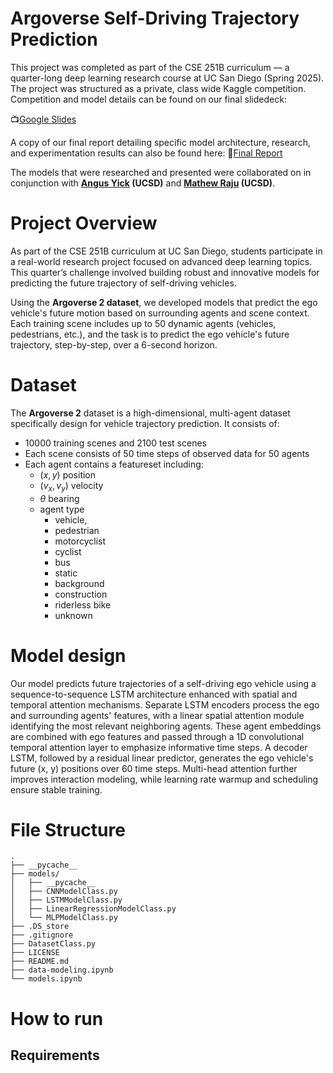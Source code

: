 # Argoverse Self-Driving Trajectory Prediction

This project was completed as part of the CSE 251B curriculum — a quarter-long deep learning research course at UC San Diego (Spring 2025). The project was structured as a private, class wide Kaggle competition. Competition and model details can be found on our final slidedeck:

📺[Google Slides](https://docs.google.com/presentation/d/1inEEvNOfXJcDM9XWXoIUdn0xErSDEvErx8B4nrW6moM/edit?usp=sharing)

A copy of our final report detailing specific model architecture, research, and experimentation results can also be found here:
📃[Final Report](https://github.com/TimKraemer1/argoverse-prediction/blob/main/Model%20Report.pdf)

The models that were researched and presented were collaborated on in conjunction with **[Angus Yick](https://www.linkedin.com/in/angus-yick/) (UCSD)** and **[Mathew Raju](https://www.linkedin.com/in/mathew-raju-6b4517171/) (UCSD)**.

# Project Overview

As part of the CSE 251B curriculum at UC San Diego, students participate in a 
real-world research project focused on advanced deep learning topics. This quarter’s challenge involved building 
robust and innovative models for predicting the future trajectory of self-driving vehicles.

Using the **Argoverse 2 dataset**, we developed models that predict the ego vehicle's future motion based on surrounding agents 
and scene context. Each training scene includes up to 50 dynamic agents (vehicles, pedestrians, etc.), and the task is to 
predict the ego vehicle's future trajectory, step-by-step, over a 6-second horizon.

# Dataset
The **Argoverse 2** dataset is a high-dimensional, multi-agent dataset specifically design for vehicle trajectory prediction. It consists of:

- 10000 training scenes and 2100 test scenes
- Each scene consists of 50 time steps of observed data for 50 agents
- Each agent contains a featureset including:
    - $(x, y)$ position
    - $(v_x, v_y)$ velocity
    - $\theta$ bearing
    - agent type
        - vehicle,
        - pedestrian
        - motorcyclist
        - cyclist
        - bus
        - static
        - background
        - construction
        - riderless bike
        - unknown

# Model design
Our model predicts future trajectories of a self-driving ego vehicle using a sequence-to-sequence LSTM architecture enhanced with spatial and temporal attention mechanisms. Separate LSTM encoders process the ego and surrounding agents' features, with a linear spatial attention module identifying the most relevant neighboring agents. These agent embeddings are combined with ego features and passed through a 1D convolutional temporal attention layer to emphasize informative time steps. A decoder LSTM, followed by a residual linear predictor, generates the ego vehicle's future (x, y) positions over 60 time steps. Multi-head attention further improves interaction modeling, while learning rate warmup and scheduling ensure stable training.

# File Structure
```
.
├── __pycache__
├── models/
│   ├── __pycache__
│   ├── CNNModelClass.py
│   ├── LSTMModelClass.py
│   ├── LinearRegressionModelClass.py
│   └── MLPModelClass.py
├── .DS_store
├── .gitignore
├── DatasetClass.py
├── LICENSE
├── README.md
├── data-modeling.ipynb
└── models.ipynb
```

# How to run

## Requirements
